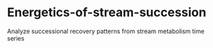 # Energetics-of-stream-succession
Analyze successional recovery patterns from stream metabolism time series
